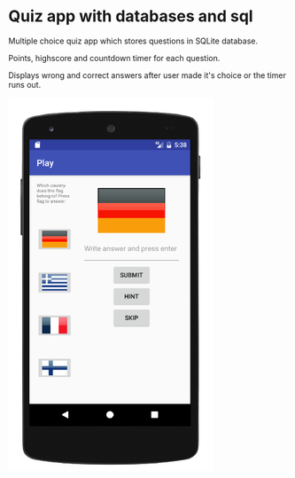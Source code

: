 # Quiz app with databases and sql

Multiple choice quiz app which stores questions in SQLite database. 

Points, highscore and countdown timer for each question. 

Displays wrong and correct answers after user made it's choice or the timer runs out.

![something](logo.png)
